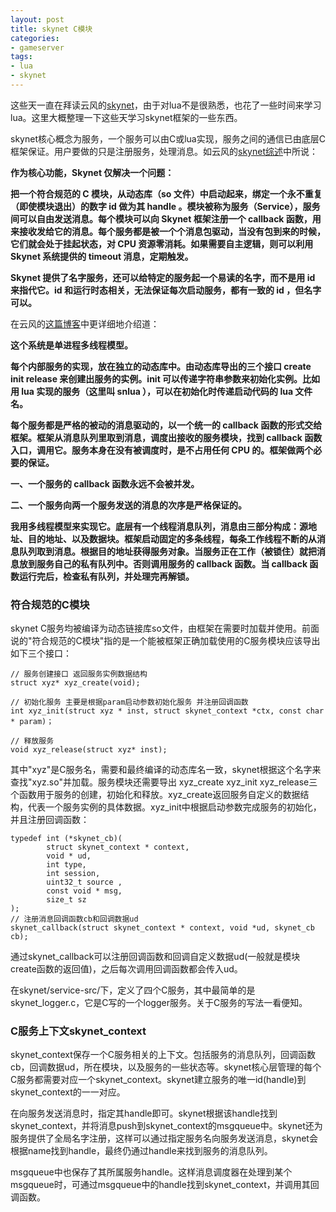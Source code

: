 ```yaml
---
layout: post
title: skynet C模块
categories:
- gameserver
tags:
- lua
- skynet
---
```


这些天一直在拜读云风的[skynet][1]，由于对lua不是很熟悉，也花了一些时间来学习lua。这里大概整理一下这些天学习skynet框架的一些东西。

<!--more-->

skynet核心概念为服务，一个服务可以由C或lua实现，服务之间的通信已由底层C框架保证。用户要做的只是注册服务，处理消息。如云风的[skynet综述][2]中所说：

**作为核心功能，Skynet 仅解决一个问题：**

**把一个符合规范的 C 模块，从动态库（so 文件）中启动起来，绑定一个永不重复（即使模块退出）的数字 id 做为其 handle 。模块被称为服务（Service），服务间可以自由发送消息。每个模块可以向 Skynet 框架注册一个 callback 函数，用来接收发给它的消息。每个服务都是被一个个消息包驱动，当没有包到来的时候，它们就会处于挂起状态，对 CPU 资源零消耗。如果需要自主逻辑，则可以利用 Skynet 系统提供的 timeout 消息，定期触发。**

**Skynet 提供了名字服务，还可以给特定的服务起一个易读的名字，而不是用 id 来指代它。id 和运行时态相关，无法保证每次启动服务，都有一致的 id ，但名字可以。**

在云风的[这篇博客][3]中更详细地介绍道：

**这个系统是单进程多线程模型。**

**每个内部服务的实现，放在独立的动态库中。由动态库导出的三个接口 create init release 来创建出服务的实例。init 可以传递字符串参数来初始化实例。比如用 lua 实现的服务（这里叫 snlua ），可以在初始化时传递启动代码的 lua 文件名。**

**每个服务都是严格的被动的消息驱动的，以一个统一的 callback 函数的形式交给框架。框架从消息队列里取到消息，调度出接收的服务模块，找到 callback 函数入口，调用它。服务本身在没有被调度时，是不占用任何 CPU 的。框架做两个必要的保证。**

**一、一个服务的 callback 函数永远不会被并发。**

**二、一个服务向两一个服务发送的消息的次序是严格保证的。**

**我用多线程模型来实现它。底层有一个线程消息队列，消息由三部分构成：源地址、目的地址、以及数据块。框架启动固定的多条线程，每条工作线程不断的从消息队列取到消息。根据目的地址获得服务对象。当服务正在工作（被锁住）就把消息放到服务自己的私有队列中。否则调用服务的 callback 函数。当 callback 函数运行完后，检查私有队列，并处理完再解锁。**

### 符合规范的C模块

skynet C服务均被编译为动态链接库so文件，由框架在需要时加载并使用。前面说的"符合规范的C模块"指的是一个能被框架正确加载使用的C服务模块应该导出如下三个接口：

```
// 服务创建接口 返回服务实例数据结构
struct xyz* xyz_create(void);

// 初始化服务 主要是根据param启动参数初始化服务 并注册回调函数
int xyz_init(struct xyz * inst, struct skynet_context *ctx, const char * param)；

// 释放服务
void xyz_release(struct xyz* inst);
```

其中"xyz"是C服务名，需要和最终编译的动态库名一致，skynet根据这个名字来查找"xyz.so"并加载。服务模块还需要导出 xyz_create xyz_init xyz_release三个函数用于服务的创建，初始化和释放。xyz_create返回服务自定义的数据结构，代表一个服务实例的具体数据。xyz_init中根据启动参数完成服务的初始化，并且注册回调函数：

```
typedef int (*skynet_cb)(
 		struct skynet_context * context,
 		void * ud,
 		int type,
 		int session, 
 		uint32_t source ,
 		const void * msg,
 		size_t sz
);
// 注册消息回调函数cb和回调数据ud
skynet_callback(struct skynet_context * context, void *ud, skynet_cb cb);
```
	
通过skynet_callback可以注册回调函数和回调自定义数据ud(一般就是模块create函数的返回值)，之后每次调用回调函数都会传入ud。

在skynet/service-src/下，定义了四个C服务，其中最简单的是skynet_logger.c，它是C写的一个logger服务。关于C服务的写法一看便知。

### C服务上下文skynet_context

skynet_context保存一个C服务相关的上下文。包括服务的消息队列，回调函数cb，回调数据ud，所在模块，以及服务的一些状态等。skynet核心层管理的每个C服务都需要对应一个skynet_context。skynet建立服务的唯一id(handle)到skynet_context的一一对应。

在向服务发送消息时，指定其handle即可。skynet根据该handle找到skynet_context，并将消息push到skynet_context的msgqueue中。skynet还为服务提供了全局名字注册，这样可以通过指定服务名向服务发送消息，skynet会根据name找到handle，最终仍通过handle来找到服务的消息队列。

msgqueue中也保存了其所属服务handle。这样消息调度器在处理到某个msgqueue时，可通过msgqueue中的handle找到skynet_context，并调用其回调函数。



[1]: https://github.com/cloudwu/skynet "skynet on github"
[2]: http://blog.codingnow.com/2012/09/the_design_of_skynet.html "skynet综述"
[3]: http://blog.codingnow.com/2012/08/skynet.html "skynet开源"
